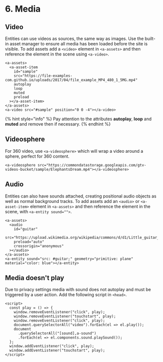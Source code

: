 # 6. Media

## Video

Entities can use videos as sources, the same way as images. Use the built-in asset manager to ensure all media has been loaded before the site is visible. To add assets add a `<video>` element in `<a-assets>` and then reference the element in the scene using `<a-video>`.

```markup
<a-assets>
  <a-asset-item
    id="sample"
    src="https://file-examples-com.github.io/uploads/2017/04/file_example_MP4_480_1_5MG.mp4"
    autoplay
    loop
    muted
    preload
  ></a-asset-item>
</a-assets>
<a-video src="#sample" position="0 0 -4"></a-video>
```

{% hint style="info" %}
Pay attention to the attributes **autoplay**, **loop** and **muted** and remove then if necessary.
{% endhint %}

## Videosphere

For 360 video, use `<a-videosphere>` which will wrap a video around a sphere, perfect for 360 content.

```markup
<a-videosphere src="https://commondatastorage.googleapis.com/gtv-videos-bucket/sample/ElephantsDream.mp4"></a-videosphere>
```

## Audio

Entities can also have sounds attached, creating positional audio objects as well as normal background tracks. To add assets add an `<audio>` or `<a-asset-item>` element in `<a-assets>` and then reference the element in the scene, with `<a-entity sound="">`.

```markup
<a-assets>
  <audio
    id="guitar"
    src="https://upload.wikimedia.org/wikipedia/commons/d/d1/Little_guitar_%28Antti_Luode%29.mp3"
    preload="auto"
    crossorigin="anonymous"
  ></audio>
</a-assets>
<a-entity sound="src: #guitar;" geometry="primitive: plane" material="color: blue"></a-entity>
```

## Media doesn't play

Due to privacy settings media with sound does not autoplay and must be triggered by a user action. Add the following script in `<head>`.

```markup
<script>
  const play = () => {
    window.removeEventListener("click", play);
    window.removeEventListener("touchstart", play);
    window.removeEventListener("click", play);
    document.querySelectorAll("video").forEach(el => el.play());
    document
      .querySelectorAll("[sound],a-sound")
      .forEach(el => el.components.sound.playSound());
  };
  window.addEventListener("click", play);
  window.addEventListener("touchstart", play);
</script>
```

